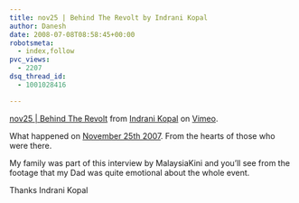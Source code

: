 ```yaml
---
title: nov25 | Behind The Revolt by Indrani Kopal
author: Danesh
date: 2008-07-08T08:58:45+00:00
robotsmeta:
  - index,follow
pvc_views:
  - 2207
dsq_thread_id:
  - 1001028416

---
```

  
[nov25 | Behind The Revolt][1] from [Indrani Kopal][2] on [Vimeo][3].

What happened on [November 25th 2007][4]. From the hearts of those who were there. 

My family was part of this interview by MalaysiaKini and you&#8217;ll see from the footage that my Dad was quite emotional about the whole event.

Thanks Indrani Kopal

 [1]: http://www.vimeo.com/1300882?pg=embed&sec=1300882
 [2]: http://www.vimeo.com/user558743?pg=embed&sec=1300882
 [3]: http://vimeo.com?pg=embed&sec=1300882
 [4]: /posts/hindraf-proud-day-for-malaysian-indians/